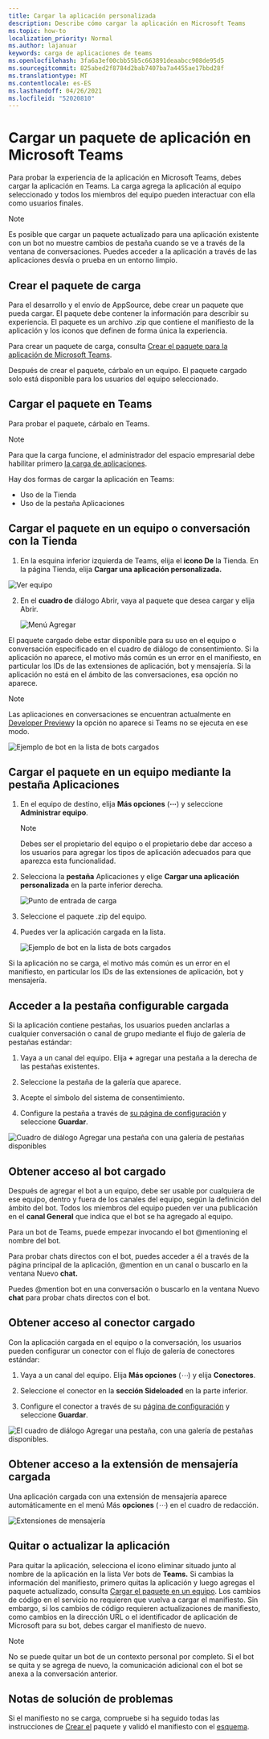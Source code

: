 ```yaml
---
title: Cargar la aplicación personalizada
description: Describe cómo cargar la aplicación en Microsoft Teams
ms.topic: how-to
localization_priority: Normal
ms.author: lajanuar
keywords: carga de aplicaciones de teams
ms.openlocfilehash: 3fa6a3ef00cbb55b5c663891deaabcc908de95d5
ms.sourcegitcommit: 825abed2f8784d2bab7407ba7a4455ae17bbd28f
ms.translationtype: MT
ms.contentlocale: es-ES
ms.lasthandoff: 04/26/2021
ms.locfileid: "52020810"
---
```

# <a name="upload-an-app-package-to-microsoft-teams"></a>Cargar un paquete de aplicación en Microsoft Teams

Para probar la experiencia de la aplicación en Microsoft Teams, debes cargar la aplicación en Teams. La carga agrega la aplicación al equipo seleccionado y todos los miembros del equipo pueden interactuar con ella como usuarios finales.

> [!NOTE]
> Es posible que cargar un paquete actualizado para una aplicación existente con un bot no muestre cambios de pestaña cuando se ve a través de la ventana de conversaciones. Puedes acceder a la aplicación a través de las aplicaciones desvía o prueba en un entorno limpio.

## <a name="create-your-upload-package"></a>Crear el paquete de carga

Para el desarrollo y el envío de AppSource, debe crear un paquete que pueda cargar. El paquete debe contener la información para describir su experiencia. El paquete es un archivo .zip que contiene el manifiesto de la aplicación y los iconos que definen de forma única la experiencia.

Para crear un paquete de carga, consulta [Crear el paquete para la aplicación de Microsoft Teams](../build-and-test/apps-package.md).

Después de crear el paquete, cárbalo en un equipo. El paquete cargado solo está disponible para los usuarios del equipo seleccionado.

## <a name="load-your-package-into-teams"></a>Cargar el paquete en Teams

Para probar el paquete, cárbalo en Teams.

> [!NOTE]
> Para que la carga funcione, el administrador del espacio empresarial debe habilitar primero [la carga de aplicaciones](/microsoftteams/admin-settings).

Hay dos formas de cargar la aplicación en Teams:

* Uso de la Tienda
* Uso de la pestaña Aplicaciones

## <a name="upload-your-package-into-a-team-or-conversation-using-the-store"></a>Cargar el paquete en un equipo o conversación con la Tienda

1. En la esquina inferior izquierda de Teams, elija el **icono De** la Tienda. En la página Tienda, elija **Cargar una aplicación personalizada.**

  ![Ver equipo](../../assets/images/store-upload-a-custom-app2.png)

2. En el **cuadro de** diálogo Abrir, vaya al paquete que desea cargar y elija Abrir.

   ![Menú Agregar](../../assets/images/NewappAddmenudropdown.png)

El paquete cargado debe estar disponible para su uso en el equipo o conversación especificado en el cuadro de diálogo de consentimiento. Si la aplicación no aparece, el motivo más común es un error en el manifiesto, en particular los IDs de las extensiones de aplicación, bot y mensajería. Si la aplicación no está en el ámbito de las conversaciones, esa opción no aparece.

>[!NOTE]
> Las aplicaciones en conversaciones se encuentran actualmente en [Developer Preview](../../resources/dev-preview/developer-preview-intro.md)y la opción no aparece si Teams no se ejecuta en ese modo.

![Ejemplo de bot en la lista de bots cargados](../../assets/images/botinlist.jpg)

## <a name="upload-your-package-into-a-team-using-the-apps-tab"></a>Cargar el paquete en un equipo mediante la pestaña Aplicaciones

1. En el equipo de destino, elija **Más opciones** (**&#8943;**) y seleccione **Administrar equipo**.

   > [!NOTE]
   > Debes ser el propietario del equipo o el propietario debe dar acceso a los usuarios para agregar los tipos de aplicación adecuados para que aparezca esta funcionalidad.

2. Selecciona la **pestaña** Aplicaciones y elige **Cargar una aplicación personalizada** en la parte inferior derecha.

   ![Punto de entrada de carga](../../assets/images/UploadACustomApp.png)

3. Seleccione el paquete .zip del equipo.

4. Puedes ver la aplicación cargada en la lista.

   ![Ejemplo de bot en la lista de bots cargados](../../assets/images/botinlist.jpg)

Si la aplicación no se carga, el motivo más común es un error en el manifiesto, en particular los IDs de las extensiones de aplicación, bot y mensajería.

## <a name="access-your-uploaded-configurable-tab"></a>Acceder a la pestaña configurable cargada

Si la aplicación contiene pestañas, los usuarios pueden anclarlas a cualquier conversación o canal de grupo mediante el flujo de galería de pestañas estándar:

1. Vaya a un canal del equipo. Elija **+** agregar una pestaña a la derecha de las pestañas existentes.

2. Seleccione la pestaña de la galería que aparece.

3. Acepte el símbolo del sistema de consentimiento.

4. Configure la pestaña a través de [su página de configuración](../../tabs/how-to/create-tab-pages/configuration-page.md) y seleccione **Guardar**.

  ![Cuadro de diálogo Agregar una pestaña con una galería de pestañas disponibles](../../assets/images/tab_gallery.png)

## <a name="access-your-uploaded-bot"></a>Obtener acceso al bot cargado

Después de agregar el bot a un equipo, debe ser usable por cualquiera de ese equipo, dentro y fuera de los canales del equipo, según la definición del ámbito del bot. Todos los miembros del equipo pueden ver una publicación en el **canal General** que indica que el bot se ha agregado al equipo.

Para un bot de Teams, puede empezar invocando el bot @mentioning el nombre del bot.

Para probar chats directos con el bot, puedes acceder a él a través de la página principal de la aplicación, @mention en un canal o buscarlo en la ventana Nuevo **chat.**

Puedes @mention bot en una conversación o buscarlo en la ventana Nuevo **chat** para probar chats directos con el bot.

## <a name="access-your-uploaded-connector"></a>Obtener acceso al conector cargado

Con la aplicación cargada en el equipo o la conversación, los usuarios pueden configurar un conector con el flujo de galería de conectores estándar:

1. Vaya a un canal del equipo. Elija **Más opciones** (*&#8943;*) y elija **Conectores**.

2. Seleccione el conector en la **sección Sideloaded** en la parte inferior.

3. Configure el conector a través de su [página de configuración](../../webhooks-and-connectors/how-to/connectors-creating.md) y seleccione **Guardar**.

  ![El cuadro de diálogo Agregar una pestaña, con una galería de pestañas disponibles.](../../assets/images/connector_gallery.png)

## <a name="access-your-uploaded-messaging-extension"></a>Obtener acceso a la extensión de mensajería cargada

Una aplicación cargada con una extensión de mensajería aparece automáticamente en el menú Más **opciones** (*&#8943;*) en el cuadro de redacción.

![Extensiones de mensajería](../../assets/images/compose-extensions/cesampleapp.png)


## <a name="remove-or-update-your-app"></a>Quitar o actualizar la aplicación

Para quitar la aplicación, selecciona el icono eliminar situado junto al nombre de la aplicación en la lista Ver bots de **Teams.** Si cambias la información del manifiesto, primero quitas la aplicación y luego agregas el paquete actualizado, consulta [Cargar el paquete en un equipo](#load-your-package-into-teams). Los cambios de código en el servicio no requieren que vuelva a cargar el manifiesto. Sin embargo, si los cambios de código requieren actualizaciones de manifiesto, como cambios en la dirección URL o el identificador de aplicación de Microsoft para su bot, debes cargar el manifiesto de nuevo.

> [!NOTE]
> No se puede quitar un bot de un contexto personal por completo. Si el bot se quita y se agrega de nuevo, la comunicación adicional con el bot se anexa a la conversación anterior.

## <a name="troubleshooting-notes"></a>Notas de solución de problemas

Si el manifiesto no se carga, compruebe si ha seguido todas las instrucciones de [Crear el](../../concepts/build-and-test/apps-package.md) paquete y validó el manifiesto con el [esquema](../../resources/schema/manifest-schema.md).
